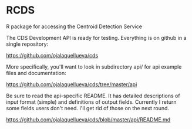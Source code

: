 # RCDS
R package for accessing the Centroid Detection Service

The CDS Development API is ready for testing. Everything is on github in a single repository:

https://github.com/ojalaquellueva/cds

More specifically, you'll want to look in subdirectory api/ for api example files and documentation:

https://github.com/ojalaquellueva/cds/tree/master/api

Be sure to read the api-specific README. It has detailed descriptions of input format (simple) and definitions of output fields. Currently I return some fields users don't need. I'll get rid of those on the next round.

https://github.com/ojalaquellueva/cds/blob/master/api/README.md
